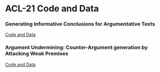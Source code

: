 # ACL-21 Code and Data
### Generating Informative Conclusions for Argumentative Texts
[Code and Data](https://github.com/webis-de/acl21-informative-conclusion-generation) 

### Argument Undermining: Counter-Argument generation by Attacking Weak Premises
[Code and Data](https://github.com/webis-de/acl21-counter-argument-generation-by-attacking-weak-premises)
